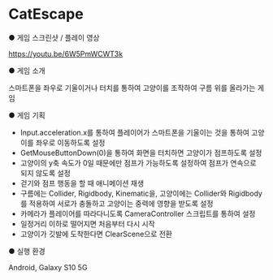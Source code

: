# CatEscape

● 게임 스크린샷 / 플레이 영상<br>


https://youtu.be/6W5PmWCWT3k<br>

● 게임 소개<br>

스마트폰을 좌우로 기울이거나 터치를 통하여 고양이를 조작하여 구름 위를 올라가는 게임<br>

● 게임 기획

- Input.acceleration.x를 통하여 플레이어가 스마트폰을 기울이는 것을 통하여 고양이를 좌우로 이동하도록 설정
- GetMouseButtonDown(0)을 통하여 화면을 터치하면 고양이가 점프하도록 설정
- 고양이의 y축 속도가 0일 때문에만 점프가 가능하도록 설정하여 점프가 연속으로 되지 않도록 설정
- 걷기와 점프 행동을 할 때 애니메이션 재생
- 구름에는 Collider, Rigidbody, Kinematic을, 고양이에는 Collider와 Rigidbody를 적용하여 서로가 충돌하고 고양이는 중력에 영향을 받도록 설정
- 카메라가 플레이어를 따라다니도록 CameraController 스크립트를 통하여 설정
- 일정거리 이하로 떨어지면 처음부터 다시 시작
- 고양이가 깃발에 도착한다면 ClearScene으로 전환


● 실행 환경<br>

Android, Galaxy S10 5G<br>
